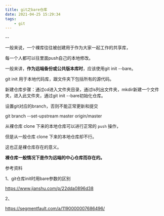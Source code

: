 ```yaml
---
title: git之bare仓库
date: 2021-04-25 15:29:34
tags:
	- git
---
```


--

一般来说，一个裸库往往被创建用于作为大家一起工作的共享库，

每一个人都可以往里面push自己的本地修改。

一般来讲，**作为远端备份或公共版本库时**，应该使用git init --bare。

git init 用于本地代码库，跟文件夹下包括所有的源代码。

新建仓库步骤：通过cd进入文件夹目录，通过ls列出文件夹，mkdir新建一个文件夹，进入此文件夹，通过git init --bare初始化仓库。

设置git对应的branch，否则不能正常更新和提交

git branch --set-upstream master origin/master



从裸仓库 clone 下来的本地仓库可以进行正常的 `push` 操作， 

但是从一般仓库 clone 下来的本地仓库却不行。

 这也正是裸仓库存在的意义。 

**裸仓库一般情况下是作为远端的中心仓库而存在的。**



参考资料

1、git仓库init时用bare参数的区别

https://www.jianshu.com/p/22dda0896d38

2、

https://segmentfault.com/a/1190000007686496/